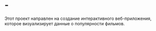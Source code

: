 # -
Этот проект направлен на создание интерактивного веб-приложения, которое визуализирует данные о популярности фильмов.
